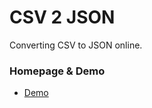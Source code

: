 CSV 2 JSON
========================================

Converting CSV to JSON online.

### Homepage & Demo

- [Demo](http://csv2json.meteor.com)
